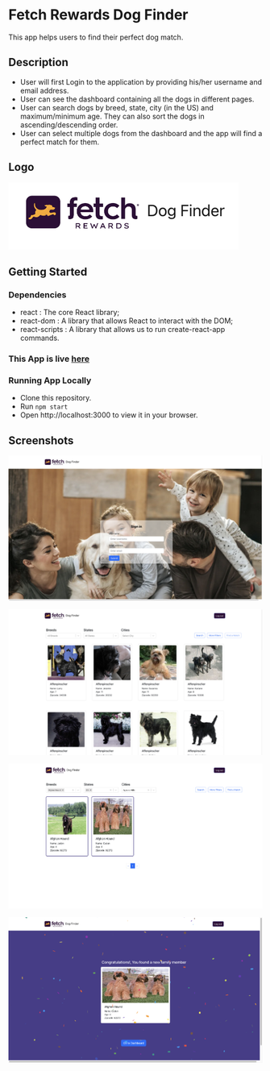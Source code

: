 # Fetch Rewards Dog Finder

This app helps users to find their perfect dog match.

## Description

* User will first Login to the application by providing his/her username and email address.
* User can see the dashboard containing all the dogs in different pages.
* User can search dogs by breed, state, city (in the US) and maximum/minimum age. They can also sort the dogs in ascending/descending order.
* User can select multiple dogs from the dashboard and the app will find a perfect match for them.

## Logo
![Logo.png](src%2FScreenshots%2FLogo.png)


## Getting Started

### Dependencies

* react : The core React library;
* react-dom : A library that allows React to interact with the DOM;
* react-scripts : A library that allows us to run create-react-app commands.

### This App is live [here](http://PranavNaik77.github.io/Fetch-Frontend-Take-Home-Exercise)

### Running App Locally

* Clone this repository.
* Run ```npm start```
* Open http://localhost:3000 to view it in your browser.

## Screenshots

![Login.png](src%2FScreenshots%2FLogin.png)

![Dashboard.png](src%2FScreenshots%2FDashboard.png)

![DogsFound.png](src%2FScreenshots%2FDogsFound.png)

![DogFound.png](src%2FScreenshots%2FDogFound.png)